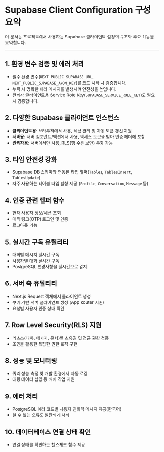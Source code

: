 # Supabase Client Configuration 구성 요약

이 문서는 프로젝트에서 사용하는 Supabase 클라이언트 설정의 구조와 주요 기능을 요약합니다.

---

## 1. 환경 변수 검증 및 에러 처리
- 필수 환경 변수(`NEXT_PUBLIC_SUPABASE_URL`, `NEXT_PUBLIC_SUPABASE_ANON_KEY`)를 코드 시작 시 검증합니다.
- 누락 시 명확한 에러 메시지를 발생시켜 안전성을 높입니다.
- 관리자 클라이언트용 Service Role Key(`SUPABASE_SERVICE_ROLE_KEY`)도 필요 시 검증합니다.

## 2. 다양한 Supabase 클라이언트 인스턴스
- **클라이언트용**: 브라우저에서 사용, 세션 관리 및 자동 토큰 갱신 지원
- **서버용**: 서버 컴포넌트/액션에서 사용, 액세스 토큰을 받아 인증 헤더에 포함
- **관리자용**: 서버에서만 사용, RLS(행 수준 보안) 우회 가능

## 3. 타입 안전성 강화
- Supabase DB 스키마와 연동된 타입 헬퍼(`Tables`, `TablesInsert`, `TablesUpdate`)
- 자주 사용하는 테이블 타입 별칭 제공 (`Profile`, `Conversation`, `Message` 등)

## 4. 인증 관련 헬퍼 함수
- 현재 사용자 정보/세션 조회
- 매직 링크(OTP) 로그인 및 인증
- 로그아웃 기능

## 5. 실시간 구독 유틸리티
- 대화별 메시지 실시간 구독
- 사용자별 대화 실시간 구독
- PostgreSQL 변경사항을 실시간으로 감지

## 6. 서버 측 유틸리티
- Next.js Request 객체에서 클라이언트 생성
- 쿠키 기반 서버 클라이언트 생성 (App Router 지원)
- 요청별 사용자 인증 상태 확인

## 7. Row Level Security(RLS) 지원
- 리소스(대화, 메시지, 문서)별 소유권 및 접근 권한 검증
- 조인을 활용한 복잡한 권한 로직 구현

## 8. 성능 및 모니터링
- 쿼리 성능 측정 및 개발 환경에서 자동 로깅
- 대량 데이터 삽입 등 배치 작업 지원

## 9. 에러 처리
- PostgreSQL 에러 코드별 사용자 친화적 메시지 제공(한국어)
- 알 수 없는 오류도 일관되게 처리

## 10. 데이터베이스 연결 상태 확인
- 연결 상태를 확인하는 헬스체크 함수 제공

